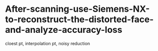 # After-scanning-use-Siemens-NX-to-reconstruct-the-distorted-face-and-analyze-accuracy-loss
cloest pt, interpolation pt, noisy reduction
